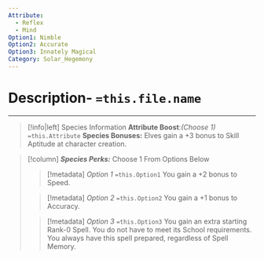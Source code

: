 ```yaml
---
Attribute:
  - Reflex
  - Mind
Option1: Nimble
Option2: Accurate
Option3: Innately Magical
Category: Solar_Hegemony
---
```

# Description- `=this.file.name`

- - -
>[!info|left] Species Information 
>**Attribute Boost**:*(Choose 1)*
>`=this.Attribute`
>**Species Bonuses:**
> Elves gain a +3 bonus to Skill Aptitude at character creation.

>[!column] ***Species Perks:*** Choose 1 From Options Below
>> [!metadata] *Option 1* `=this.Option1`
>> You gain a +2 bonus to Speed.
>
>> [!metadata] *Option 2* `=this.Option2`
>> You gain a +1 bonus to Accuracy.
>
>> [!metadata] *Option 3* `=this.Option3`
>> You gain an extra starting Rank-0 Spell. You do not have to meet its School requirements. You always have this spell prepared, regardless of Spell Memory. 